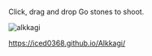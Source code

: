 Click, drag and drop Go stones to shoot.

![alkkagi](https://github.com/user-attachments/assets/6b977d6c-c998-498a-8fb4-81b5616a1d9c)


https://iced0368.github.io/Alkkagi/
